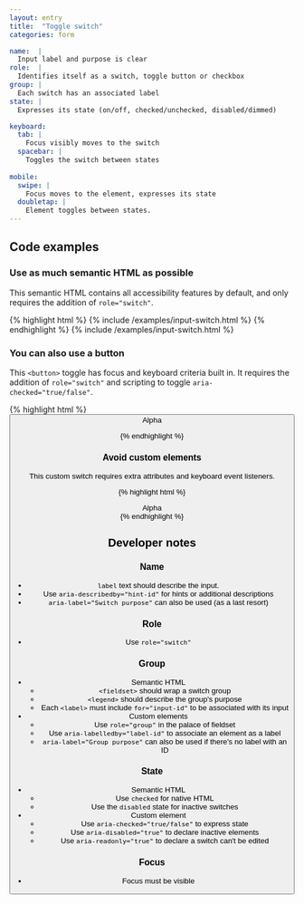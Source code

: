 ```yaml
---
layout: entry
title:  "Toggle switch"
categories: form

name:  |
  Input label and purpose is clear
role:  |
  Identifies itself as a switch, toggle button or checkbox
group: |
  Each switch has an associated label
state: |
  Expresses its state (on/off, checked/unchecked, disabled/dimmed)

keyboard:
  tab: |
    Focus visibly moves to the switch
  spacebar: |
    Toggles the switch between states
      
mobile:
  swipe: |
    Focus moves to the element, expresses its state
  doubletap: |
    Element toggles between states.
---
```



## Code examples

### Use as much semantic HTML as possible
This semantic HTML contains all accessibility features by default, and only requires the addition of `role="switch"`. 

{% highlight html %}
{% include /examples/input-switch.html %}
{% endhighlight %}
{% include /examples/input-switch.html %}


### You can also use a button
This `<button>` toggle has focus and keyboard criteria built in. It requires the addition of `role="switch"` and scripting to toggle `aria-checked="true/false"`.

{% highlight html %}
<button role="switch" aria-checked="true">
  Alpha
</div>
{% endhighlight %}



### Avoid custom elements
This custom switch requires extra attributes and keyboard event listeners.

{% highlight html %}
<div role="switch" tabindex="0" aria-checked="true">
  Alpha
</div>
{% endhighlight %}


## Developer notes


### Name
- `label` text should describe the input.
- Use `aria-describedby="hint-id"` for hints or additional descriptions
- `aria-label="Switch purpose"` can also be used (as a last resort)

### Role
- Use `role="switch"`

### Group
- Semantic HTML
    - `<fieldset>` should wrap a switch group
    - `<legend>` should describe the group's purpose
    - Each `<label>` must include `for="input-id"` to be associated with its input
- Custom elements
    - Use `role="group"` in the palace of fieldset
    - Use `aria-labelledby="label-id"` to associate an element as a label
    - `aria-label="Group purpose"` can also be used if there's no label with an ID

### State
- Semantic HTML
    - Use `checked` for native HTML
    - Use the `disabled` state for inactive switches
- Custom element
    - Use `aria-checked="true/false"` to express state
    - Use `aria-disabled="true"` to declare inactive elements
    - Use `aria-readonly="true"` to declare a switch can't be edited

### Focus
- Focus must be visible


